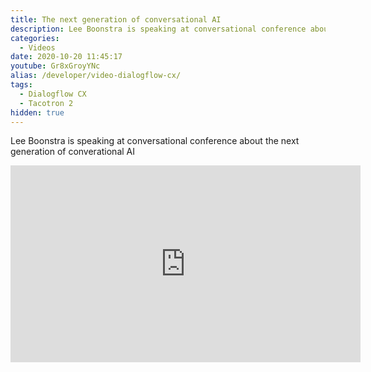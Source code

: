 ```yaml
---
title: The next generation of conversational AI
description: Lee Boonstra is speaking at conversational conference about the next generation of converational AI
categories:
  - Videos
date: 2020-10-20 11:45:17
youtube: Gr8xGroyYNc
alias: /developer/video-dialogflow-cx/
tags:
  - Dialogflow CX
  - Tacotron 2
hidden: true
---
```


Lee Boonstra is speaking at conversational conference about the next generation of converational AI

<!--more-->
<iframe width="560" height="315" src="https://www.youtube.com/embed/Gr8xGroyYNc" frameborder="0" allow="accelerometer; autoplay; encrypted-media; gyroscope; picture-in-picture" allowfullscreen></iframe>